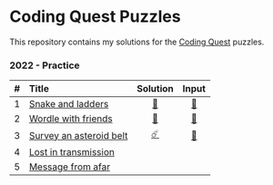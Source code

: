 # Coding Quest Puzzles

This repository contains my solutions for the [Coding Quest](https://codingquest.io) puzzles.

### 2022 - Practice
| # | Title                                                                   | Solution                                                                                        | Input                                                                                             |
|--:|:------------------------------------------------------------------------|:----------------------------------------------------------------------------------------------: |:-------------------------------------------------------------------------------------------------:|
| 1 | [Snake and ladders        ](https://codingquest.io/problem/13)    | [🐍](https://github.com/baptistecottier/coding-quest/blob/main/events/practice_2022/day_01/solver_01.py) | [📗](https://github.com/baptistecottier/coding-quest/blob/main/events/practice_2022/day_01/user_input_01.txt)
| 2 | [Wordle with friends      ](https://codingquest.io/problem/14)    | [🎰](https://github.com/baptistecottier/coding-quest/blob/main/events/practice_2022/day_02/solver_02.py) | [📗](https://github.com/baptistecottier/coding-quest/blob/main/events/practice_2022/day_02/user_input_02.txt)
| 3 | [Survey an asteroid belt  ](https://codingquest.io/problem/15)    | [☄️](https://github.com/baptistecottier/coding-quest/blob/main/events/practice_2022/day_03/solver_03.py) | [📗](https://github.com/baptistecottier/coding-quest/blob/main/events/practice_2022/day_03/user_input_03.txt)
| 4 | [Lost in transmission     ](https://codingquest.io/problem/16)    | 
| 5 | [Message from afar        ](https://codingquest.io/problem/17)    | 
